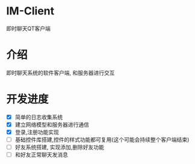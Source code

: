 # IM-Client
即时聊天QT客户端

# 介绍
即时聊天系统的软件客户端, 和服务器进行交互

# 开发进度
- [x] 简单的日志收集系统
- [x] 建立网络模型和服务器进行通信
- [x] 登录,注册功能实现
- [ ] 基础控件库搭建,控件的样式功能都可复用(这个可能会持续整个客户端结束)
- [ ] 好友系统搭建, 实现添加,删除好友功能
- [ ] 和好友正常聊天发消息

